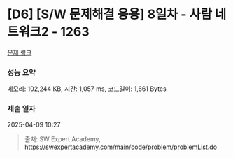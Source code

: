 # [D6] [S/W 문제해결 응용] 8일차 - 사람 네트워크2 - 1263 

[문제 링크](https://swexpertacademy.com/main/code/problem/problemDetail.do?contestProbId=AV18P2B6Iu8CFAZN) 

### 성능 요약

메모리: 102,244 KB, 시간: 1,057 ms, 코드길이: 1,661 Bytes

### 제출 일자

2025-04-09 10:27



> 출처: SW Expert Academy, https://swexpertacademy.com/main/code/problem/problemList.do